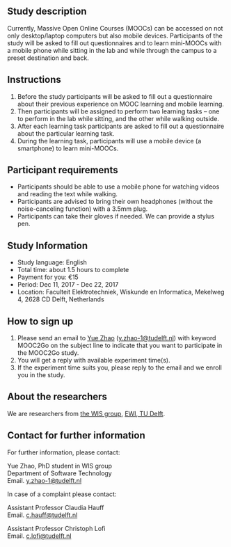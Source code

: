 ## Study description

Currently, Massive Open Online Courses (MOOCs) can be accessed on not only desktop/laptop computers but also mobile devices. Participants of the study will be asked to fill out questionnaires and to learn mini-MOOCs with a mobile phone while sitting in the lab and while through the campus to a preset destination and back.

## Instructions
1. Before the study participants will be asked to fill out a questionnaire about their previous experience on MOOC learning and mobile learning.
2. Then participants will be assigned to perform two learning tasks – one to perform in the lab while sitting, and the other while walking outside.
3. After each learning task participants are asked to fill out a questionnaire about the particular learning task.
4. During the learning task, participants will use a mobile device (a smartphone) to learn mini-MOOCs.

## Participant requirements
* Participants should be able to use a mobile phone for watching videos and reading the text while walking.
* Participants are advised to bring their own headphones (without the noise-canceling function) with a 3.5mm plug.
* Participants can take their gloves if needed. We can provide a stylus pen.

## Study Information
* Study language: English
* Total time: about 1.5 hours to complete 
* Payment for you: €15
* Period: Dec 11, 2017 - Dec 22, 2017
* Location: Faculteit Elektrotechniek, Wiskunde en Informatica, Mekelweg 4, 2628 CD Delft, Netherlands

## How to sign up
1. Please send an email to [Yue Zhao](https://yue-zhao.github.io/) (y.zhao-1@tudelft.nl) with keyword MOOC2Go on the subject line to indicate that you want to participate in the MOOC2Go study.
2. You will get a reply with available experiment time(s).
3. If the experiment time suits you, please reply to the email and we enroll you in the study.

## About the researchers
We are researchers from [the WIS group](http://www.wis.ewi.tudelft.nl/), [EWI, TU Delft](https://www.tudelft.nl/en/ewi/).

## Contact for further information

For further information, please contact:

Yue Zhao, PhD student in WIS group  
Department of Software Technology  
Email. y.zhao-1@tudelft.nl  

In case of a complaint please contact:

Assistant Professor Claudia Hauff  
Email. c.hauff@tudelft.nl

Assistant Professor Christoph Lofi  
Email. c.lofi@tudelft.nl
